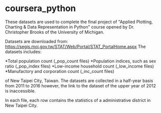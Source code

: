 # coursera_python
These datasets are used to complete the final project of 
"Applied Plotting, Charting & Data Representation in Python"
course opened by Dr. Christopher Brooks of the University of Michigan.

Datasets are downloaded from:
https://segis.moi.gov.tw/STAT/Web/Portal/STAT_PortalHome.aspx
The datasets includes:

*Total population count (_pop_count files)
*Population indices, such as sex ratio (_pop_index files)
*Low-income household count (_low_income files)
*Manufactory and corporation count (_inc_count files)

of New Taipei City, Taiwan.
The datasets are collected in a half-year basis from 2011 to 2016
however, the link to the dataset of the upper year of 2012 is inaccessible.

In each file, each row contains the statistics of a administrative district in New Taipei City.